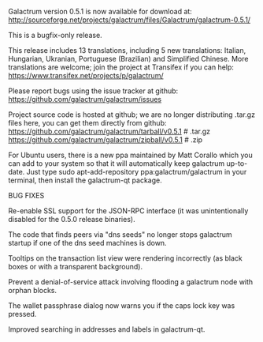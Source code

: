 Galactrum version 0.5.1 is now available for download at:
http://sourceforge.net/projects/galactrum/files/Galactrum/galactrum-0.5.1/

This is a bugfix-only release.

This release includes 13 translations, including 5 new translations:
Italian, Hungarian, Ukranian, Portuguese (Brazilian) and Simplified Chinese.
More translations are welcome; join the project at Transifex if you can help:
https://www.transifex.net/projects/p/galactrum/

Please report bugs using the issue tracker at github:
https://github.com/galactrum/galactrum/issues

Project source code is hosted at github; we are no longer
distributing .tar.gz files here, you can get them
directly from github:
https://github.com/galactrum/galactrum/tarball/v0.5.1  # .tar.gz
https://github.com/galactrum/galactrum/zipball/v0.5.1  # .zip

For Ubuntu users, there is a new ppa maintained by Matt Corallo which
you can add to your system so that it will automatically keep
galactrum up-to-date.  Just type
sudo apt-add-repository ppa:galactrum/galactrum
in your terminal, then install the galactrum-qt package.


BUG FIXES

Re-enable SSL support for the JSON-RPC interface (it was unintentionally
disabled for the 0.5.0 release binaries).

The code that finds peers via "dns seeds" no longer stops galactrum startup
if one of the dns seed machines is down.

Tooltips on the transaction list view were rendering incorrectly (as black boxes
or with a transparent background).

Prevent a denial-of-service attack involving flooding a galactrum node with
orphan blocks.

The wallet passphrase dialog now warns you if the caps lock key was pressed.

Improved searching in addresses and labels in galactrum-qt.
